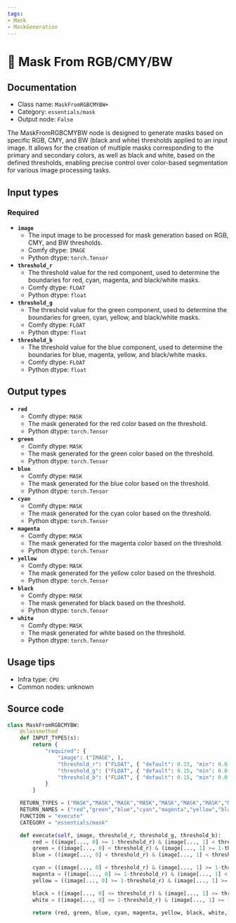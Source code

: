 ```yaml
---
tags:
- Mask
- MaskGeneration
---
```


# 🔧 Mask From RGB/CMY/BW
## Documentation
- Class name: `MaskFromRGBCMYBW+`
- Category: `essentials/mask`
- Output node: `False`

The MaskFromRGBCMYBW node is designed to generate masks based on specific RGB, CMY, and BW (black and white) thresholds applied to an input image. It allows for the creation of multiple masks corresponding to the primary and secondary colors, as well as black and white, based on the defined thresholds, enabling precise control over color-based segmentation for various image processing tasks.
## Input types
### Required
- **`image`**
    - The input image to be processed for mask generation based on RGB, CMY, and BW thresholds.
    - Comfy dtype: `IMAGE`
    - Python dtype: `torch.Tensor`
- **`threshold_r`**
    - The threshold value for the red component, used to determine the boundaries for red, cyan, magenta, and black/white masks.
    - Comfy dtype: `FLOAT`
    - Python dtype: `float`
- **`threshold_g`**
    - The threshold value for the green component, used to determine the boundaries for green, cyan, yellow, and black/white masks.
    - Comfy dtype: `FLOAT`
    - Python dtype: `float`
- **`threshold_b`**
    - The threshold value for the blue component, used to determine the boundaries for blue, magenta, yellow, and black/white masks.
    - Comfy dtype: `FLOAT`
    - Python dtype: `float`
## Output types
- **`red`**
    - Comfy dtype: `MASK`
    - The mask generated for the red color based on the threshold.
    - Python dtype: `torch.Tensor`
- **`green`**
    - Comfy dtype: `MASK`
    - The mask generated for the green color based on the threshold.
    - Python dtype: `torch.Tensor`
- **`blue`**
    - Comfy dtype: `MASK`
    - The mask generated for the blue color based on the threshold.
    - Python dtype: `torch.Tensor`
- **`cyan`**
    - Comfy dtype: `MASK`
    - The mask generated for the cyan color based on the threshold.
    - Python dtype: `torch.Tensor`
- **`magenta`**
    - Comfy dtype: `MASK`
    - The mask generated for the magenta color based on the threshold.
    - Python dtype: `torch.Tensor`
- **`yellow`**
    - Comfy dtype: `MASK`
    - The mask generated for the yellow color based on the threshold.
    - Python dtype: `torch.Tensor`
- **`black`**
    - Comfy dtype: `MASK`
    - The mask generated for black based on the threshold.
    - Python dtype: `torch.Tensor`
- **`white`**
    - Comfy dtype: `MASK`
    - The mask generated for white based on the threshold.
    - Python dtype: `torch.Tensor`
## Usage tips
- Infra type: `CPU`
- Common nodes: unknown


## Source code
```python
class MaskFromRGBCMYBW:
    @classmethod
    def INPUT_TYPES(s):
        return {
            "required": {
                "image": ("IMAGE", ),
                "threshold_r": ("FLOAT", { "default": 0.15, "min": 0.0, "max": 1, "step": 0.01, }),
                "threshold_g": ("FLOAT", { "default": 0.15, "min": 0.0, "max": 1, "step": 0.01, }),
                "threshold_b": ("FLOAT", { "default": 0.15, "min": 0.0, "max": 1, "step": 0.01, }),
            }
        }

    RETURN_TYPES = ("MASK","MASK","MASK","MASK","MASK","MASK","MASK","MASK",)
    RETURN_NAMES = ("red","green","blue","cyan","magenta","yellow","black","white",)
    FUNCTION = "execute"
    CATEGORY = "essentials/mask"

    def execute(self, image, threshold_r, threshold_g, threshold_b):
        red = ((image[..., 0] >= 1-threshold_r) & (image[..., 1] < threshold_g) & (image[..., 2] < threshold_b)).float()
        green = ((image[..., 0] < threshold_r) & (image[..., 1] >= 1-threshold_g) & (image[..., 2] < threshold_b)).float()
        blue = ((image[..., 0] < threshold_r) & (image[..., 1] < threshold_g) & (image[..., 2] >= 1-threshold_b)).float()

        cyan = ((image[..., 0] < threshold_r) & (image[..., 1] >= 1-threshold_g) & (image[..., 2] >= 1-threshold_b)).float()
        magenta = ((image[..., 0] >= 1-threshold_r) & (image[..., 1] < threshold_g) & (image[..., 2] > 1-threshold_b)).float()
        yellow = ((image[..., 0] >= 1-threshold_r) & (image[..., 1] >= 1-threshold_g) & (image[..., 2] < threshold_b)).float()

        black = ((image[..., 0] <= threshold_r) & (image[..., 1] <= threshold_g) & (image[..., 2] <= threshold_b)).float()
        white = ((image[..., 0] >= 1-threshold_r) & (image[..., 1] >= 1-threshold_g) & (image[..., 2] >= 1-threshold_b)).float()
        
        return (red, green, blue, cyan, magenta, yellow, black, white,)

```
